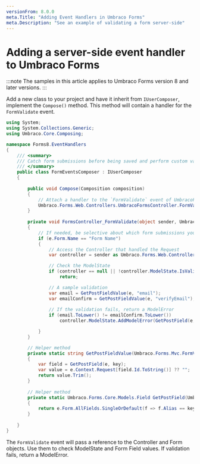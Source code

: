 ```yaml
---
versionFrom: 8.0.0
meta.Title: "Adding Event Handlers in Umbraco Forms"
meta.Description: "See an example of validating a form server-side"
---
```


# Adding a server-side event handler to Umbraco Forms

:::note
The samples in this article applies to Umbraco Forms version 8 and later versions.
:::

Add a new class to your project and have it inherit from `IUserComposer`, implement the `Compose()` method. This method will contain a handler for the `FormValidate` event. 

```csharp
using System;
using System.Collections.Generic;
using Umbraco.Core.Composing;

namespace Forms8.EventHandlers
{
    /// <summary>
    /// Catch form submissions before being saved and perform custom validation.
    /// </summary>
    public class FormEventsComposer : IUserComposer
    {
        
        public void Compose(Composition composition)
        {
            // Attach a handler to the `FormValidate` event of UmbracoForms
            Umbraco.Forms.Web.Controllers.UmbracoFormsController.FormValidate += FormsController_FormValidate;
        }
        
        private void FormsController_FormValidate(object sender, Umbraco.Forms.Mvc.FormValidationEventArgs e)
        {
            // If needed, be selective about which form submissions you affect
            if (e.Form.Name == "Form Name")
            {
                // Access the Controller that handled the Request
                var controller = sender as Umbraco.Forms.Web.Controllers.UmbracoFormsController;

                // Check the ModelState
                if (controller == null || !controller.ModelState.IsValid)
                    return;

                // A sample validation
                var email = GetPostFieldValue(e, "email");
                var emailConfirm = GetPostFieldValue(e, "verifyEmail");
                
                // If the validation fails, return a ModelError
                if (email.ToLower() != emailConfirm.ToLower())
                    controller.ModelState.AddModelError(GetPostField(e, "verifyEmail").Id.ToString(), "Email does not match");

            }
        }

        // Helper method
        private static string GetPostFieldValue(Umbraco.Forms.Mvc.FormValidationEventArgs e, string key)
        {
            var field = GetPostField(e, key);
            var value = e.Context.Request[field.Id.ToString()] ?? "";
            return value.Trim();
        }
        
        // Helper method
        private static Umbraco.Forms.Core.Models.Field GetPostField(Umbraco.Forms.Mvc.FormValidationEventArgs e, string key)
        {
            return e.Form.AllFields.SingleOrDefault(f => f.Alias == key);
        }
       
    }
}
```

The `FormValidate` event will pass a reference to the Controller and Form objects. Use them to check ModelState and Form Field values. If validation fails, return a ModelError.
